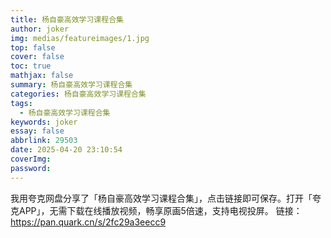 ```yaml
---
title: 杨自豪高效学习课程合集
author: joker
img: medias/featureimages/1.jpg
top: false
cover: false
toc: true
mathjax: false
summary: 杨自豪高效学习课程合集
categories: 杨自豪高效学习课程合集
tags:
  - 杨自豪高效学习课程合集
keywords: joker
essay: false
abbrlink: 29503
date: 2025-04-20 23:10:54
coverImg:
password:
---
```


我用夸克网盘分享了「杨自豪高效学习课程合集」，点击链接即可保存。打开「夸克APP」，无需下载在线播放视频，畅享原画5倍速，支持电视投屏。
链接：https://pan.quark.cn/s/2fc29a3eecc9
